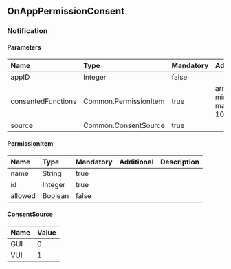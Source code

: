 ## OnAppPermissionConsent

### Notification
#### Parameters
|Name|Type|Mandatory|Additional|Description|
|:---|:---|:--------|:---------|:----------|
|appID|Integer|false|||
|consentedFunctions|Common.PermissionItem|true|array: true<br>minsize: 1<br>maxsize: 100||
|source|Common.ConsentSource|true|||
#### PermissionItem
|Name|Type|Mandatory|Additional|Description|
|:---|:---|:--------|:---------|:----------|
|name|String|true|||
|id|Integer|true|||
|allowed|Boolean|false|||
#### ConsentSource
|Name|Value|
|:---|:----|
|GUI|0|
|VUI|1|
